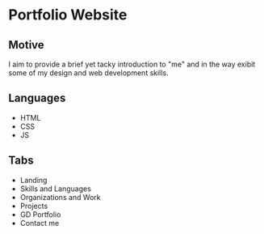 # Portfolio Website
## Motive
I aim to provide a brief yet tacky introduction to "me" and in the way exibit some of my design and web development skills.
## Languages
- HTML
- CSS
- JS
## Tabs
- Landing
- Skills and Languages
- Organizations and Work
- Projects
- GD Portfolio
- Contact me
